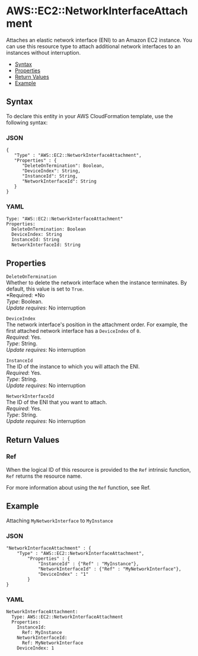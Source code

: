 # AWS::EC2::NetworkInterfaceAttachment<a name="aws-resource-ec2-network-interface-attachment"></a>

Attaches an elastic network interface \(ENI\) to an Amazon EC2 instance\. You can use this resource type to attach additional network interfaces to an instances without interruption\.


+ [Syntax](#aws-resource-ec2-networkinterfaceattachment-syntax)
+ [Properties](#w3ab2c21c10d402b9)
+ [Return Values](#w3ab2c21c10d402c11)
+ [Example](#w3ab2c21c10d402c13)

## Syntax<a name="aws-resource-ec2-networkinterfaceattachment-syntax"></a>

To declare this entity in your AWS CloudFormation template, use the following syntax:

### JSON<a name="aws-resource-ec2-networkinterfaceattachment-syntax.json"></a>

```
{
   "Type" : "AWS::EC2::NetworkInterfaceAttachment",
   "Properties" : {
      "DeleteOnTermination": Boolean,
      "DeviceIndex": String,
      "InstanceId": String,
      "NetworkInterfaceId": String
   }
}
```

### YAML<a name="aws-resource-ec2-networkinterfaceattachment-syntax.yaml"></a>

```
Type: "AWS::EC2::NetworkInterfaceAttachment"
Properties: 
  DeleteOnTermination: Boolean
  DeviceIndex: String
  InstanceId: String
  NetworkInterfaceId: String
```

## Properties<a name="w3ab2c21c10d402b9"></a>

`DeleteOnTermination`  
Whether to delete the network interface when the instance terminates\. By default, this value is set to `True`\.  
*Required: *No  
*Type*: Boolean\.  
*Update requires*: No interruption

`DeviceIndex`  
The network interface's position in the attachment order\. For example, the first attached network interface has a `DeviceIndex` of `0`\.  
*Required*: Yes\.  
*Type*: String\.  
*Update requires*: No interruption

`InstanceId`  
The ID of the instance to which you will attach the ENI\.  
*Required*: Yes\.  
*Type*: String\.  
*Update requires*: No interruption

`NetworkInterfaceId`  
The ID of the ENI that you want to attach\.  
*Required*: Yes\.  
*Type*: String\.  
*Update requires*: No interruption

## Return Values<a name="w3ab2c21c10d402c11"></a>

### Ref<a name="w3ab2c21c10d402c11b2"></a>

When the logical ID of this resource is provided to the `Ref` intrinsic function, `Ref` returns the resource name\.

For more information about using the `Ref` function, see Ref\.

## Example<a name="w3ab2c21c10d402c13"></a>

Attaching `MyNetworkInterface` to `MyInstance`

### JSON<a name="aws-resource-ec2-networkinterfaceattachment-example-1.json"></a>

```
"NetworkInterfaceAttachment" : {
    "Type" : "AWS::EC2::NetworkInterfaceAttachment",
        "Properties" : {
            "InstanceId" : {"Ref" : "MyInstance"},
            "NetworkInterfaceId" : {"Ref" : "MyNetworkInterface"},
            "DeviceIndex" : "1" 
        }
}
```

### YAML<a name="aws-resource-ec2-networkinterfaceattachment-example-1.yaml"></a>

```
NetworkInterfaceAttachment:
  Type: AWS::EC2::NetworkInterfaceAttachment
  Properties:
    InstanceId:
      Ref: MyInstance
    NetworkInterfaceId:
      Ref: MyNetworkInterface
    DeviceIndex: 1
```